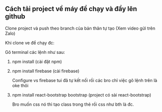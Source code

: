 


## Cách tải project về máy để chạy và đẩy lên github




Clone project và push theo branch của bản thân tự tạo
(Xem video gửi trên Zalo)



Khi clone ve để chạy đc:

Gõ terminal các lệnh như sau:

1. npm install (cài đặt npm)
2. npm install firebase (cài firebase)

   
   Configure vs firebase tui đã tự kết nối rồi các bro chỉ việc gõ lệnh trên
   là oke thôi
4. npm install react-bootstrap bootstrap
   (project có sài react-bootstrap)

   
   Bro muốn css nó thì tạo class trong thẻ rồi css như bth là đc.
